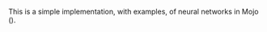 This is a simple implementation, with examples, of neural networks in Mojo ([](https://www.modular.com/max/mojo)).
